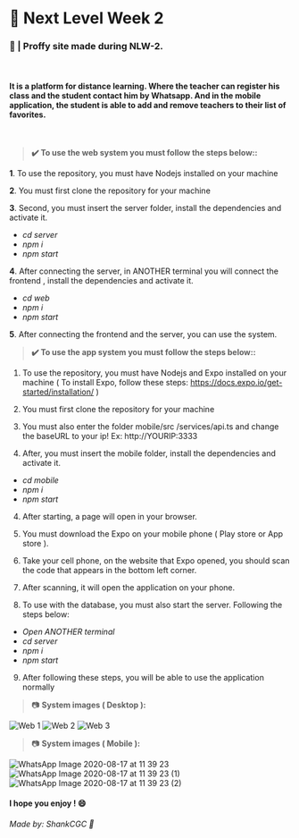 # 📕 Next Level Week 2

### 📖 | Proffy site made during NLW-2.

&nbsp;

#### It is a platform for distance learning. Where the teacher can register his class and the student contact him by Whatsapp. And in the mobile application, the student is able to add and remove teachers to their list of favorites.

&nbsp;

> **✔️ To use the web system you must follow the steps below::**

**1**. To use the repository, you must have Nodejs installed on your machine

**2**. You must first clone the repository for your machine

**3**. Second, you must insert the server folder, install the dependencies and activate it.
- *cd server*
- *npm i*
- *npm start*

**4**. After connecting the server, in ANOTHER terminal you will connect the frontend , install the dependencies and activate it.
- *cd web*
- *npm i*
- *npm start*

**5**. After connecting the frontend and the server, you can use the system.

> **✔️ To use the app system you must follow the steps below::**

1. To use the repository, you must have Nodejs and Expo installed on your machine ( To install Expo, follow these steps: https://docs.expo.io/get-started/installation/ )

2. You must first clone the repository for your machine

3. You must also enter the folder mobile/src /services/api.ts and change the baseURL to your ip! Ex: http://YOURIP:3333

3. After, you must insert the mobile folder, install the dependencies and activate it.
- *cd mobile*
- *npm i*
- *npm start*

4. After starting, a page will open in your browser.

5. You must download the Expo on your mobile phone ( Play store or App store ).

6. Take your cell phone, on the website that Expo opened, you should scan the code that appears in the bottom left corner.

7. After scanning, it will open the application on your phone.

8. To use with the database, you must also start the server. Following the steps below:
- *Open ANOTHER terminal*
- *cd server*
- *npm i*
- *npm start*

9. After following these steps, you will be able to use the application normally

> 📷 **System images ( Desktop ):**

![Web 1](https://user-images.githubusercontent.com/57328274/90399808-f08e3800-e071-11ea-82ec-aed26bc65778.png)
![Web 2](https://user-images.githubusercontent.com/57328274/90399809-f126ce80-e071-11ea-8cc9-931149aec00e.png)
![Web 3](https://user-images.githubusercontent.com/57328274/90399803-ef5d0b00-e071-11ea-8fb7-6394694d2f1e.png)

> 📷 **System images ( Mobile ):**

![WhatsApp Image 2020-08-17 at 11 39 23](https://user-images.githubusercontent.com/57328274/90408908-e292e400-e07e-11ea-87cd-d53c3dab6a02.jpeg)
![WhatsApp Image 2020-08-17 at 11 39 23 (1)](https://user-images.githubusercontent.com/57328274/90408906-e1fa4d80-e07e-11ea-925d-e2d030ec945b.jpeg)
![WhatsApp Image 2020-08-17 at 11 39 23 (2)](https://user-images.githubusercontent.com/57328274/90408910-e292e400-e07e-11ea-8cb7-f2db146bb0f4.jpeg)

#### I hope you enjoy ! 😄

###### Made by: ShankCGC 🖤
